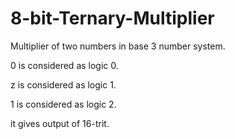 # 8-bit-Ternary-Multiplier
Multiplier of two numbers in base 3 number system.

0 is considered as logic 0.

z is considered as logic 1.

1 is considered as logic 2.

it gives output of 16-trit.
